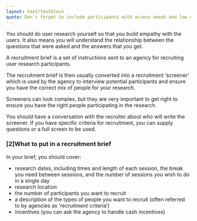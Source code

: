 ```yaml
---
layout: text/textblock
quote: Don't forget to include participants with access needs and low digital skills.
---
```


You should do user research yourself so that you build empathy with the users. It also means you will understand the relationship between the questions that were asked and the answers that you get.

A recruitment brief is a set of instructions sent to an agency for recruiting user research participants.

The recruitment brief is then usually converted into a recruitment ‘screener’ which is used by the agency to interview potential participants and ensure you have the correct mix of people for your research.

Screeners can look complex, but they are very important to get right to ensure you have the right people participating in the research.

You should have a conversation with the recruiter about who will write the screener. If you have specific criteria for recruitment, you can supply questions or a full screen to be used.

### [2]What to put in a recruitment brief

In your brief, you should cover:
- research dates, including times and length of each session, the break you need between sessions, and the number of sessions you wish to do in a single day
- research location
- the number of participants you want to recruit
- a description of the types of people you want to recruit (often referred to by agencies as ‘recruitment criteria’)
- incentives (you can ask the agency to handle cash incentives)
